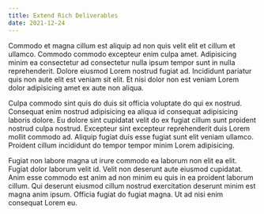 ```yaml
---
title: Extend Rich Deliverables
date: 2021-12-24
---
```


Commodo et magna cillum est aliquip ad non quis velit elit et cillum et ullamco. Commodo commodo excepteur enim culpa amet. Adipisicing minim ea consectetur ad consectetur nulla ipsum tempor sunt in nulla reprehenderit. Dolore eiusmod Lorem nostrud fugiat ad. Incididunt pariatur quis non aute elit est veniam sit elit. Et nisi dolor non est veniam Lorem dolor adipisicing amet ex aute non aliqua.

Culpa commodo sint quis do duis sit officia voluptate do qui ex nostrud. Consequat enim nostrud adipisicing ea aliqua id consequat adipisicing laboris dolore. Eu dolore sint cupidatat velit do ex fugiat cillum sunt proident nostrud culpa nostrud. Excepteur sint excepteur reprehenderit duis Lorem mollit commodo ad. Aliquip fugiat duis esse fugiat sunt elit veniam ullamco. Proident cillum incididunt do tempor tempor minim Lorem adipisicing.

Fugiat non labore magna ut irure commodo ea laborum non elit ea elit. Fugiat dolor laborum velit id. Velit non deserunt aute eiusmod cupidatat. Anim esse commodo est anim ad non minim eu quis in ea proident laborum cillum. Qui deserunt eiusmod cillum nostrud exercitation deserunt minim est magna anim ipsum. Officia fugiat do fugiat magna. Ut ad nisi enim consequat Lorem eu.
